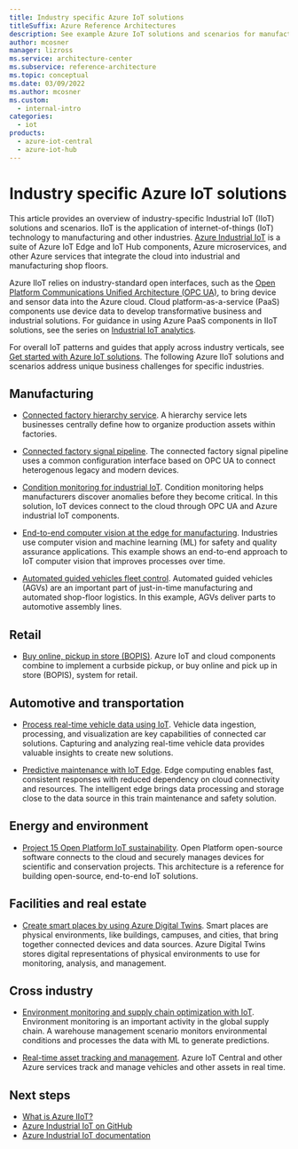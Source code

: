 ```yaml
---
title: Industry specific Azure IoT solutions
titleSuffix: Azure Reference Architectures
description: See example Azure IoT solutions and scenarios for manufacturing, smart buildings, retail, transportation, and across industries.
author: mcosner
manager: lizross
ms.service: architecture-center
ms.subservice: reference-architecture
ms.topic: conceptual
ms.date: 03/09/2022
ms.author: mcosner
ms.custom:
  - internal-intro
categories:
  - iot
products:
  - azure-iot-central
  - azure-iot-hub
---
```


# Industry specific Azure IoT solutions

This article provides an overview of industry-specific Industrial IoT (IIoT) solutions and scenarios. IIoT is the application of internet-of-things (IoT) technology to manufacturing and other industries. [Azure Industrial IoT](https://azure.microsoft.com/solutions/industry/manufacturing/iot) is a suite of Azure IoT Edge and IoT Hub components, Azure microservices, and other Azure services that integrate the cloud into industrial and manufacturing shop floors.

Azure IIoT relies on industry-standard open interfaces, such as the [Open Platform Communications Unified Architecture (OPC UA)](https://opcfoundation.org/about/opc-technologies/opc-ua), to bring device and sensor data into the Azure cloud. Cloud platform-as-a-service (PaaS) components use device data to develop transformative business and industrial solutions. For guidance in using Azure PaaS components in IIoT solutions, see the series on [Industrial IoT analytics](../../guide/iiot-guidance/iiot-architecture.yml).

For overall IoT patterns and guides that apply across industry verticals, see [Get started with Azure IoT solutions](iot-architecture-overview.md). The following Azure IIoT solutions and scenarios address unique business challenges for specific industries.

## Manufacturing

- [Connected factory hierarchy service](../../solution-ideas/articles/connected-factory-hierarchy-service.yml). A hierarchy service lets businesses centrally define how to organize production assets within factories.

- [Connected factory signal pipeline](../../example-scenario/iot/connected-factory-signal-pipeline.yml). The connected factory signal pipeline uses a common configuration interface based on OPC UA to connect heterogenous legacy and modern devices.

- [Condition monitoring for industrial IoT](../../solution-ideas/articles/condition-monitoring.yml). Condition monitoring helps manufacturers discover anomalies before they become critical. In this solution, IoT devices connect to the cloud through OPC UA and Azure industrial IoT components.

- [End-to-end computer vision at the edge for manufacturing](../../reference-architectures/ai/end-to-end-smart-factory.yml). Industries use computer vision and machine learning (ML) for safety and quality assurance applications. This example shows an end-to-end approach to IoT computer vision that improves processes over time.

- [Automated guided vehicles fleet control](../../example-scenario/iot/automated-guided-vehicles-fleet-control.yml). Automated guided vehicles (AGVs) are an important part of just-in-time manufacturing and automated shop-floor logistics. In this example, AGVs deliver parts to automotive assembly lines.

## Retail

- [Buy online, pickup in store (BOPIS)](../../example-scenario/iot/vertical-buy-online-pickup-in-store.yml). Azure IoT and cloud components combine to implement a curbside pickup, or buy online and pick up in store (BOPIS), system for retail.

## Automotive and transportation

- [Process real-time vehicle data using IoT](../../example-scenario/data/realtime-analytics-vehicle-iot.yml). Vehicle data ingestion, processing, and visualization are key capabilities of connected car solutions. Capturing and analyzing real-time vehicle data provides valuable insights to create new solutions.

- [Predictive maintenance with IoT Edge](../../example-scenario/predictive-maintenance/iot-predictive-maintenance.yml). Edge computing enables fast, consistent responses with reduced dependency on cloud connectivity and resources. The intelligent edge brings data processing and storage close to the data source in this train maintenance and safety solution.

## Energy and environment

- [Project 15 Open Platform IoT sustainability](../../solution-ideas/articles/project-15-iot-sustainability.yml). Open Platform open-source software connects to the cloud and securely manages devices for scientific and conservation projects. This architecture is a reference for building open-source, end-to-end IoT solutions.

## Facilities and real estate

- [Create smart places by using Azure Digital Twins](../../example-scenario/iot/smart-places.yml). Smart places are physical environments, like buildings, campuses, and cities, that bring together connected devices and data sources. Azure Digital Twins stores digital representations of physical environments to use for monitoring, analysis, and management.

## Cross industry

- [Environment monitoring and supply chain optimization with IoT](../../solution-ideas/articles/environment-monitoring-and-supply-chain-optimization.yml). Environment monitoring is an important activity in the global supply chain. A warehouse management scenario monitors environmental conditions and processes the data with ML to generate predictions.

- [Real-time asset tracking and management](../../solution-ideas/articles/real-time-asset-tracking-mgmt-iot-central.yml). Azure IoT Central and other Azure services track and manage vehicles and other assets in real time.

## Next steps

- [What is Azure IIoT?](/azure/industrial-iot/overview-what-is-industrial-iot)
- [Azure Industrial IoT on GitHub](https://azure.github.io/Industrial-IoT)
- [Azure Industrial IoT documentation](/azure/industrial-iot)
